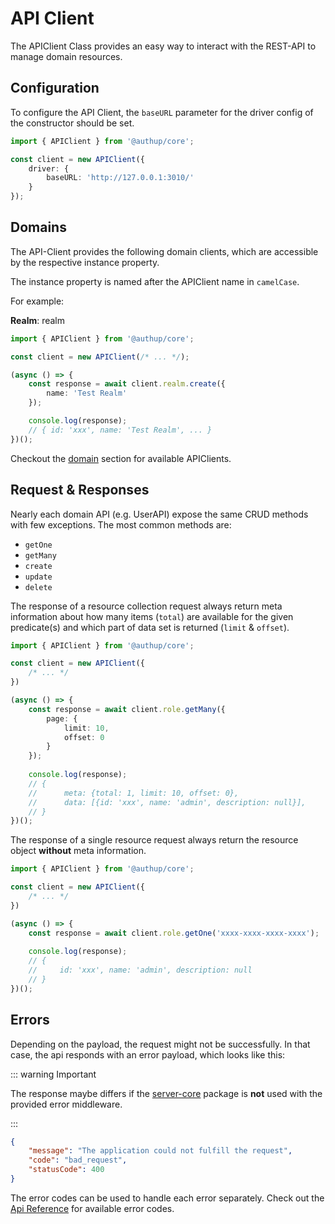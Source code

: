 # API Client

The APIClient Class provides an easy way to interact with the REST-API to manage domain resources.
## Configuration

To configure the API Client, the `baseURL` parameter for the driver config of the constructor should be set.


```typescript
import { APIClient } from '@authup/core';

const client = new APIClient({
    driver: {
        baseURL: 'http://127.0.0.1:3010/'
    }
});
```

## Domains

The API-Client provides the following domain clients, which are accessible by the respective
instance property.

The instance property is named after the APIClient name in `camelCase`.

For example:

**Realm**: realm

```typescript
import { APIClient } from '@authup/core';

const client = new APIClient(/* ... */);

(async () => {
    const response = await client.realm.create({
        name: 'Test Realm'
    });

    console.log(response);
    // { id: 'xxx', name: 'Test Realm', ... }
})();

```

Checkout the [domain](./api-reference-domains.md) section for available APIClients.

## Request & Responses

Nearly each domain API (e.g. UserAPI) expose the same CRUD methods with few exceptions.
The most common methods are: 
- `getOne`
- `getMany`
- `create`
- `update`
- `delete`

The response of a resource collection request always return meta information about how many items (`total`) are available for the given
predicate(s) and which part of data set is returned (`limit` & `offset`).

```typescript
import { APIClient } from '@authup/core';

const client = new APIClient({
    /* ... */
})

(async () => {
    const response = await client.role.getMany({
        page: {
            limit: 10,
            offset: 0
        }
    });
    
    console.log(response);
    // {
    //      meta: {total: 1, limit: 10, offset: 0},
    //      data: [{id: 'xxx', name: 'admin', description: null}], 
    // }
})();
```

The response of a single resource request always return the resource object **without** meta information.

```typescript
import { APIClient } from '@authup/core';

const client = new APIClient({
    /* ... */
})

(async () => {
    const response = await client.role.getOne('xxxx-xxxx-xxxx-xxxx');
    
    console.log(response);
    // {
    //     id: 'xxx', name: 'admin', description: null
    // }
})();
```

## Errors

Depending on the payload, the request might not be successfully. In that case,
the api responds with an error payload, which looks like this:

::: warning Important

The response maybe differs if the [server-core](../contributing/index.md) package is **not** used with the provided error middleware.

:::

```json
{
    "message": "The application could not fulfill the request",
    "code": "bad_request",
    "statusCode": 400
}
```

The error codes can be used to handle each error separately. Check out the [Api Reference](./javascript-api-reference#errorcode) for available error codes.


